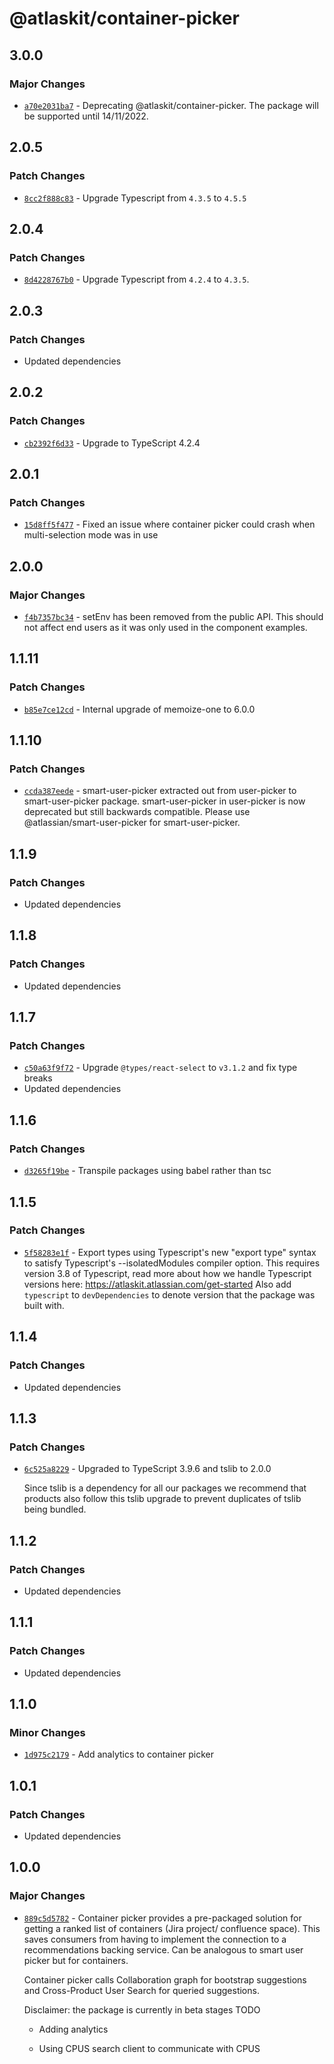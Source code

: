# @atlaskit/container-picker

## 3.0.0

### Major Changes

- [`a70e2031ba7`](https://bitbucket.org/atlassian/atlassian-frontend/commits/a70e2031ba7) - Deprecating @atlaskit/container-picker. The package will be supported until 14/11/2022.

## 2.0.5

### Patch Changes

- [`8cc2f888c83`](https://bitbucket.org/atlassian/atlassian-frontend/commits/8cc2f888c83) - Upgrade Typescript from `4.3.5` to `4.5.5`

## 2.0.4

### Patch Changes

- [`8d4228767b0`](https://bitbucket.org/atlassian/atlassian-frontend/commits/8d4228767b0) - Upgrade Typescript from `4.2.4` to `4.3.5`.

## 2.0.3

### Patch Changes

- Updated dependencies

## 2.0.2

### Patch Changes

- [`cb2392f6d33`](https://bitbucket.org/atlassian/atlassian-frontend/commits/cb2392f6d33) - Upgrade to TypeScript 4.2.4

## 2.0.1

### Patch Changes

- [`15d8ff5f477`](https://bitbucket.org/atlassian/atlassian-frontend/commits/15d8ff5f477) - Fixed an issue where container picker could crash when multi-selection mode was in use

## 2.0.0

### Major Changes

- [`f4b7357bc34`](https://bitbucket.org/atlassian/atlassian-frontend/commits/f4b7357bc34) - setEnv has been removed from the public API. This should not affect end users as it was only used in the component examples.

## 1.1.11

### Patch Changes

- [`b85e7ce12cd`](https://bitbucket.org/atlassian/atlassian-frontend/commits/b85e7ce12cd) - Internal upgrade of memoize-one to 6.0.0

## 1.1.10

### Patch Changes

- [`ccda387eede`](https://bitbucket.org/atlassian/atlassian-frontend/commits/ccda387eede) - smart-user-picker extracted out from user-picker to smart-user-picker package. smart-user-picker in user-picker is now deprecated but still backwards compatible. Please use @atlassian/smart-user-picker for smart-user-picker.

## 1.1.9

### Patch Changes

- Updated dependencies

## 1.1.8

### Patch Changes

- Updated dependencies

## 1.1.7

### Patch Changes

- [`c50a63f9f72`](https://bitbucket.org/atlassian/atlassian-frontend/commits/c50a63f9f72) - Upgrade `@types/react-select` to `v3.1.2` and fix type breaks
- Updated dependencies

## 1.1.6

### Patch Changes

- [`d3265f19be`](https://bitbucket.org/atlassian/atlassian-frontend/commits/d3265f19be) - Transpile packages using babel rather than tsc

## 1.1.5

### Patch Changes

- [`5f58283e1f`](https://bitbucket.org/atlassian/atlassian-frontend/commits/5f58283e1f) - Export types using Typescript's new "export type" syntax to satisfy Typescript's --isolatedModules compiler option.
  This requires version 3.8 of Typescript, read more about how we handle Typescript versions here: https://atlaskit.atlassian.com/get-started
  Also add `typescript` to `devDependencies` to denote version that the package was built with.

## 1.1.4

### Patch Changes

- Updated dependencies

## 1.1.3

### Patch Changes

- [`6c525a8229`](https://bitbucket.org/atlassian/atlassian-frontend/commits/6c525a8229) - Upgraded to TypeScript 3.9.6 and tslib to 2.0.0

  Since tslib is a dependency for all our packages we recommend that products also follow this tslib upgrade
  to prevent duplicates of tslib being bundled.

## 1.1.2

### Patch Changes

- Updated dependencies

## 1.1.1

### Patch Changes

- Updated dependencies

## 1.1.0

### Minor Changes

- [`1d975c2179`](https://bitbucket.org/atlassian/atlassian-frontend/commits/1d975c2179) - Add analytics to container picker

## 1.0.1

### Patch Changes

- Updated dependencies

## 1.0.0

### Major Changes

- [`889c5d5782`](https://bitbucket.org/atlassian/atlassian-frontend/commits/889c5d5782) - Container picker provides a pre-packaged solution for getting a ranked list of containers (Jira project/ confluence space). This saves consumers from having to implement the connection to a recommendations backing service. Can be analogous to smart user picker but for containers.

  Container picker calls Collaboration graph for bootstrap suggestions and Cross-Product User Search for queried suggestions.

  Disclaimer: the package is currently in beta stages
  TODO

  - Adding analytics

  - Using CPUS search client to communicate with CPUS
